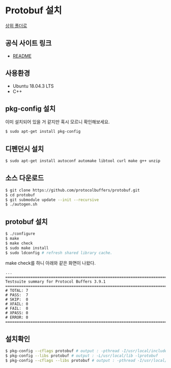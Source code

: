 # Protobuf 설치

[상위 폴더로](index.md)

## 공식 사이트 링크
- [README](https://github.com/protocolbuffers/protobuf/blob/master/src/README.md)

## 사용환경
- Ubuntu 18.04.3 LTS
- C++

## pkg-config 설치
이미 설치되어 있을 거 같지만 혹시 모르니 확인해보세요.
```bash
$ sudo apt-get install pkg-config
```

## 디펜던시 설치
```bash
$ sudo apt-get install autoconf automake libtool curl make g++ unzip
```

## 소스 다운로드
```bash
$ git clone https://github.com/protocolbuffers/protobuf.git
$ cd protobuf
$ git submodule update --init --recursive
$ ./autogen.sh
```

## protobuf 설치
```bash
$ ./configure
$ make
$ make check
$ sudo make install
$ sudo ldconfig # refresh shared library cache.
```

make check를 하니 아래와 같은 화면이 나왔다.
```
...
============================================================================
Testsuite summary for Protocol Buffers 3.9.1
============================================================================
# TOTAL: 7
# PASS:  7
# SKIP:  0
# XFAIL: 0
# FAIL:  0
# XPASS: 0
# ERROR: 0
============================================================================
```

## 설치확인
``` bash
$ pkg-config --cflags protobuf # output : -pthread -I/usr/local/include
$ pkg-config --libs protobuf # output : -L/usr/local/lib -lprotobuf
$ pkg-config --cflags --libs protobuf # output : -pthread -I/usr/local/include -L/usr/local/lib -lprotobuf
```
